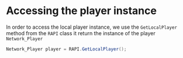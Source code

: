 # Accessing the player instance

In order to access the local player instance, we use the `GetLocalPlayer` method from the `RAPI` class it return the instance of the player `Network_Player`

```csharp
Network_Player player = RAPI.GetLocalPlayer();
```
